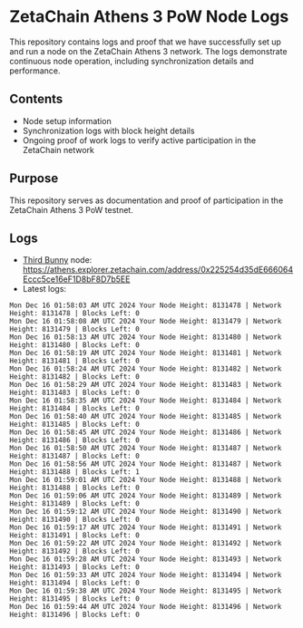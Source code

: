 # ZetaChain Athens 3 PoW Node Logs
This repository contains logs and proof that we have successfully set up and run a node on the ZetaChain Athens 3 network. The logs demonstrate continuous node operation, including synchronization details and performance.

## Contents
- Node setup information
- Synchronization logs with block height details
- Ongoing proof of work logs to verify active participation in the ZetaChain network

## Purpose
This repository serves as documentation and proof of participation in the ZetaChain Athens 3 PoW testnet.

## Logs

- [Third Bunny](https://thirdbunny.xyz/) node: https://athens.explorer.zetachain.com/address/0x225254d35dE666064Eccc5ce16eF1D8bF8D7b5EE
- Latest logs:
```
Mon Dec 16 01:58:03 AM UTC 2024 Your Node Height: 8131478 | Network Height: 8131478 | Blocks Left: 0
Mon Dec 16 01:58:08 AM UTC 2024 Your Node Height: 8131479 | Network Height: 8131479 | Blocks Left: 0
Mon Dec 16 01:58:13 AM UTC 2024 Your Node Height: 8131480 | Network Height: 8131480 | Blocks Left: 0
Mon Dec 16 01:58:19 AM UTC 2024 Your Node Height: 8131481 | Network Height: 8131481 | Blocks Left: 0
Mon Dec 16 01:58:24 AM UTC 2024 Your Node Height: 8131482 | Network Height: 8131482 | Blocks Left: 0
Mon Dec 16 01:58:29 AM UTC 2024 Your Node Height: 8131483 | Network Height: 8131483 | Blocks Left: 0
Mon Dec 16 01:58:35 AM UTC 2024 Your Node Height: 8131484 | Network Height: 8131484 | Blocks Left: 0
Mon Dec 16 01:58:40 AM UTC 2024 Your Node Height: 8131485 | Network Height: 8131485 | Blocks Left: 0
Mon Dec 16 01:58:45 AM UTC 2024 Your Node Height: 8131486 | Network Height: 8131486 | Blocks Left: 0
Mon Dec 16 01:58:50 AM UTC 2024 Your Node Height: 8131487 | Network Height: 8131487 | Blocks Left: 0
Mon Dec 16 01:58:56 AM UTC 2024 Your Node Height: 8131487 | Network Height: 8131488 | Blocks Left: 1
Mon Dec 16 01:59:01 AM UTC 2024 Your Node Height: 8131488 | Network Height: 8131488 | Blocks Left: 0
Mon Dec 16 01:59:06 AM UTC 2024 Your Node Height: 8131489 | Network Height: 8131489 | Blocks Left: 0
Mon Dec 16 01:59:12 AM UTC 2024 Your Node Height: 8131490 | Network Height: 8131490 | Blocks Left: 0
Mon Dec 16 01:59:17 AM UTC 2024 Your Node Height: 8131491 | Network Height: 8131491 | Blocks Left: 0
Mon Dec 16 01:59:22 AM UTC 2024 Your Node Height: 8131492 | Network Height: 8131492 | Blocks Left: 0
Mon Dec 16 01:59:28 AM UTC 2024 Your Node Height: 8131493 | Network Height: 8131493 | Blocks Left: 0
Mon Dec 16 01:59:33 AM UTC 2024 Your Node Height: 8131494 | Network Height: 8131494 | Blocks Left: 0
Mon Dec 16 01:59:38 AM UTC 2024 Your Node Height: 8131495 | Network Height: 8131495 | Blocks Left: 0
Mon Dec 16 01:59:44 AM UTC 2024 Your Node Height: 8131496 | Network Height: 8131496 | Blocks Left: 0
```
